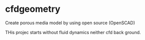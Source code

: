 # cfdgeometry
Create porous media model by using open source (OpenSCAD)

THis projec starts without fluid dynamics neither cfd back ground.
